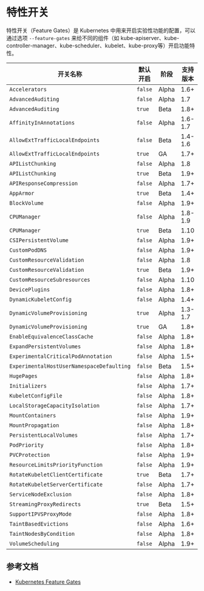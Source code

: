 # 特性开关

特性开关（Feature Gates）是 Kubernetes 中用来开启实验性功能的配置，可以通过选项 `--feature-gates` 来给不同的组件（如 kube-apiserver、kube-controller-manager、kube-scheduler、kubelet、kube-proxy等）开启功能特性。

| 开关名称                                  | 默认开启 | 阶段  | 支持版本 |
| ----------------------------------------- | -------- | ----- | -------- |
| `Accelerators`                            | `false`  | Alpha | 1.6+     |
| `AdvancedAuditing`                        | `false`  | Alpha | 1.7      |
| `AdvancedAuditing`                        | `true`   | Beta  | 1.8+     |
| `AffinityInAnnotations`                   | `false`  | Alpha | 1.6-1.7  |
| `AllowExtTrafficLocalEndpoints`           | `false`  | Beta  | 1.4-1.6  |
| `AllowExtTrafficLocalEndpoints`           | `true`   | GA    | 1.7+     |
| `APIListChunking`                         | `false`  | Alpha | 1.8      |
| `APIListChunking`                         | `true`   | Beta  | 1.9+     |
| `APIResponseCompression`                  | `false`  | Alpha | 1.7+     |
| `AppArmor`                                | `true`   | Beta  | 1.4+     |
| `BlockVolume`                             | `false`  | Alpha | 1.9+     |
| `CPUManager`                              | `false`  | Alpha | 1.8-1.9  |
| `CPUManager`                              | `true`   | Beta  | 1.10     |
| `CSIPersistentVolume`                     | `false`  | Alpha | 1.9+     |
| `CustomPodDNS`                            | `false`  | Alpha | 1.9+     |
| `CustomResourceValidation`                | `false`  | Alpha | 1.8      |
| `CustomResourceValidation`                | `true`   | Beta  | 1.9+     |
| `CustomResourceSubresources`              | `false`  | Alpha | 1.10     |
| `DevicePlugins`                           | `false`  | Alpha | 1.8+     |
| `DynamicKubeletConfig`                    | `false`  | Alpha | 1.4+     |
| `DynamicVolumeProvisioning`               | `true`   | Alpha | 1.3-1.7  |
| `DynamicVolumeProvisioning`               | `true`   | GA    | 1.8+     |
| `EnableEquivalenceClassCache`             | `false`  | Alpha | 1.8+     |
| `ExpandPersistentVolumes`                 | `false`  | Alpha | 1.8+     |
| `ExperimentalCriticalPodAnnotation`       | `false`  | Alpha | 1.5+     |
| `ExperimentalHostUserNamespaceDefaulting` | `false`  | Beta  | 1.5+     |
| `HugePages`                               | `false`  | Alpha | 1.8+     |
| `Initializers`                            | `false`  | Alpha | 1.7+     |
| `KubeletConfigFile`                       | `false`  | Alpha | 1.8+     |
| `LocalStorageCapacityIsolation`           | `false`  | Alpha | 1.7+     |
| `MountContainers`                         | `false`  | Alpha | 1.9+     |
| `MountPropagation`                        | `false`  | Alpha | 1.8+     |
| `PersistentLocalVolumes`                  | `false`  | Alpha | 1.7+     |
| `PodPriority`                             | `false`  | Alpha | 1.8+     |
| `PVCProtection`                           | `false`  | Alpha | 1.9+     |
| `ResourceLimitsPriorityFunction`          | `false`  | Alpha | 1.9+     |
| `RotateKubeletClientCertificate`          | `true`   | Beta  | 1.7+     |
| `RotateKubeletServerCertificate`          | `false`  | Alpha | 1.7+     |
| `ServiceNodeExclusion`                    | `false`  | Alpha | 1.8+     |
| `StreamingProxyRedirects`                 | `true`   | Beta  | 1.5+     |
| `SupportIPVSProxyMode`                    | `false`  | Alpha | 1.8+     |
| `TaintBasedEvictions`                     | `false`  | Alpha | 1.6+     |
| `TaintNodesByCondition`                   | `false`  | Alpha | 1.8+     |
| `VolumeScheduling`                        | `false`  | Alpha | 1.9+     |

## 参考文档

- [Kubernetes Feature Gates](https://kubernetes.io/docs/reference/feature-gates/)
